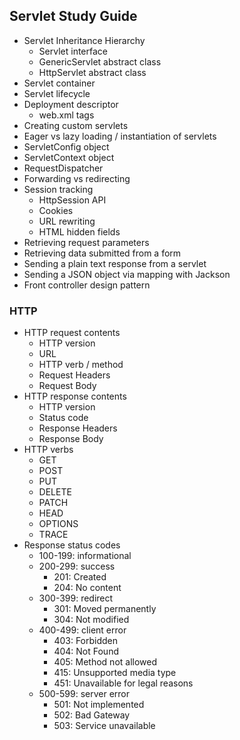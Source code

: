 ## Servlet Study Guide

- Servlet Inheritance Hierarchy
  - Servlet interface
  - GenericServlet abstract class
  - HttpServlet abstract class
- Servlet container
- Servlet lifecycle
- Deployment descriptor
  - web.xml tags
- Creating custom servlets
- Eager vs lazy loading / instantiation of servlets
- ServletConfig object
- ServletContext object
- RequestDispatcher
- Forwarding vs redirecting
- Session tracking
  - HttpSession API
  - Cookies
  - URL rewriting
  - HTML hidden fields
- Retrieving request parameters
- Retrieving data submitted from a form
- Sending a plain text response from a servlet
- Sending a JSON object via mapping with Jackson
- Front controller design pattern

### HTTP

- HTTP request contents
  - HTTP version
  - URL
  - HTTP verb / method
  - Request Headers
  - Request Body
- HTTP response contents
  - HTTP version
  - Status code
  - Response Headers
  - Response Body
- HTTP verbs
  - GET
  - POST
  - PUT
  - DELETE
  - PATCH
  - HEAD
  - OPTIONS
  - TRACE
- Response status codes
  - 100-199: informational
  - 200-299: success
    - 201: Created
    - 204: No content
  - 300-399: redirect
    - 301: Moved permanently
    - 304: Not modified
  - 400-499: client error
    - 403: Forbidden
    - 404: Not Found
    - 405: Method not allowed
    - 415: Unsupported media type
    - 451: Unavailable for legal reasons
  - 500-599: server error
    - 501: Not implemented
    - 502: Bad Gateway
    - 503: Service unavailable